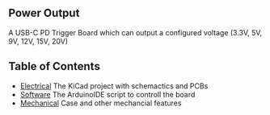 ## Power Output

A USB-C PD Trigger Board which can output a configured voltage (3.3V, 5V, 9V, 12V, 15V, 20V)

## Table of Contents

- [Electrical](/power-output/Electrical) The KiCad project with schemactics and PCBs
- [Software](/power-output/Software) The ArduinoIDE script to controll the board
- [Mechanical](/power-output/Mechanical) Case and other mechancial features
